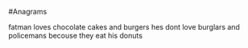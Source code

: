 #Anagrams

fatman loves chocolate cakes and burgers
hes dont love burglars and policemans
becouse they eat his donuts